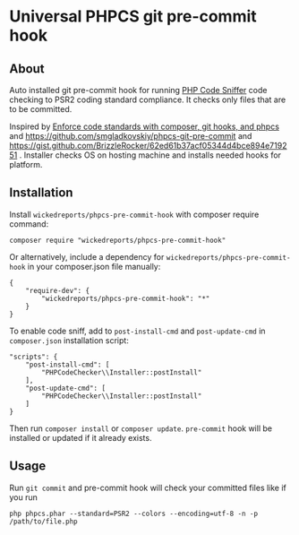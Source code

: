 # Universal PHPCS git pre-commit hook 

## About

Auto installed git pre-commit hook for running [PHP Code Sniffer](https://github.com/squizlabs/PHP_CodeSniffer)
code checking to PSR2 coding standard compliance. It checks only files that are to be committed.

Inspired by [Enforce code standards with composer, git hooks, and phpcs](http://tech.zumba.com/2014/04/14/control-code-quality/) and https://github.com/smgladkovskiy/phpcs-git-pre-commit and https://gist.github.com/BrizzleRocker/62ed61b37acf05344d4bce894e719251 . Installer checks OS on hosting machine and installs needed hooks for platform.

## Installation

Install `wickedreports/phpcs-pre-commit-hook` with composer require command:

    composer require "wickedreports/phpcs-pre-commit-hook"

Or alternatively, include a dependency for `wickedreports/phpcs-pre-commit-hook` in your composer.json file manually:

    {
        "require-dev": {
            "wickedreports/phpcs-pre-commit-hook": "*"
        }
    }

To enable code sniff, аdd to `post-install-cmd` and `post-update-cmd` in `composer.json` installation script:

    "scripts": {
        "post-install-cmd": [
            "PHPCodeChecker\\Installer::postInstall"
        ],
        "post-update-cmd": [
            "PHPCodeChecker\\Installer::postInstall"
        ]
    }

Then run `composer install` or `composer update`. `pre-commit` hook will be installed or updated if it already exists.

## Usage

Run `git commit` and pre-commit hook will check your committed files like if you run

    php phpcs.phar --standard=PSR2 --colors --encoding=utf-8 -n -p /path/to/file.php
